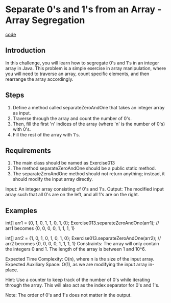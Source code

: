 # Separate 0's and 1's from an Array - Array Segregation

[code](Exercise013.java)

## Introduction

In this challenge, you will learn how to segregate 0's and 1's in an integer array in Java. This problem is a simple exercise in array manipulation, where you will need to traverse an array, count specific elements, and then rearrange the array accordingly.

## Steps

1. Define a method called separateZeroAndOne that takes an integer array as input.
2. Traverse through the array and count the number of 0's.
3. Then, fill the first 'n' indices of the array (where 'n' is the number of 0's) with 0's.
4. Fill the rest of the array with 1's.

## Requirements

1. The main class should be named as Exercise013
2. The method separateZeroAndOne should be a public static method.
3. The separateZeroAndOne method should not return anything; instead, it should modify the input array directly.

Input: An integer array consisting of 0's and 1's.
Output: The modified input array such that all 0's are on the left, and all 1's are on the right.

## Examples

int[] arr1 = {0, 1, 0, 1, 1, 0, 1, 0};
Exercise013.separateZeroAndOne(arr1); // arr1 becomes {0, 0, 0, 0, 1, 1, 1, 1}

int[] arr2 = {1, 0, 1, 0, 1, 0, 1, 0};
Exercise013.separateZeroAndOne(arr2); // arr2 becomes {0, 0, 0, 0, 1, 1, 1, 1}
Constraints: The array will only contain the integers 0 and 1. The length of the array is between 1 and 10^6.

Expected Time Complexity: O(n), where n is the size of the input array.
Expected Auxiliary Space: O(1), as we are modifying the input array in-place.

Hint: Use a counter to keep track of the number of 0's while iterating through the array. This will also act as the index separator for 0's and 1's.

Note: The order of 0's and 1's does not matter in the output.
